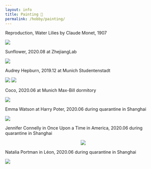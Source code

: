 ```yaml
---
layout: info
title: Painting 🎨
permalink: /hobby/painting/
---
```




Reproduction, Water Lilies by Claude Monet, 1907

<img src='/assets/imgs/waterlilies_monet.jpg'>

Sunflower, 2020.08 at ZhejiangLab

<img src='/assets/imgs/sunflower.jpg'>

Audrey Hepburn, 2019.12 at Munich Studentenstadt

<img src='/assets/imgs/audrey_hepburn.JPG'>
<img src='/assets/imgs/audrey_hepburn_color.PNG'>

Coco, 2020.06 at Munich Max-Bill dormitory

<img src='/assets/imgs/coco_chanel.JPG'>

Emma Watson at Harry Poter, 2020.06 during quarantine in Shanghai

<img src='/assets/imgs/emma_watson.JPG'>


Jennifer Connelly in Once Upon a Time in America, 2020.06 during quarantine in Shanghai

<p align='center'>    
	<img src='/assets/imgs/jennifer_connelly.JPG'>
<p/>

Natalia Portman in Léon, 2020.06 during quarantine in Shanghai

<img src='/assets/imgs/natalia_portman.JPG'>

